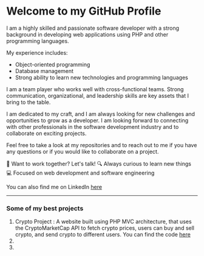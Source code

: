 # Welcome to my GitHub Profile

I am a highly skilled and passionate software developer with a strong background in developing web applications using PHP and other programming languages.

My experience includes:
- Object-oriented programming
- Database management
- Strong ability to learn new technologies and programming languages

I am a team player who works well with cross-functional teams. Strong communication, organizational, and leadership skills are key assets that I bring to the table.

I am dedicated to my craft, and I am always looking for new challenges and opportunities to grow as a developer. I am looking forward to connecting with other professionals in the software development industry and to collaborate on exciting projects.

Feel free to take a look at my repositories and to reach out to me if you have any questions or if you would like to collaborate on a project.

🚀 Want to work together? Let's talk!
🔍 Always curious to learn new things
💻 Focused on web development and software engineering

You can also find me on LinkedIn [here](https://www.linkedin.com/in/renars-ozols/)

---

### Some of my best projects

1. Crypto Project : A website built using PHP MVC architecture, that uses the CryptoMarketCap API to fetch crypto prices, users can buy and sell crypto, and send crypto to different users. You can find the code [here](https://github.com/renars-ozols/crypto-project)
2. 
3. 

